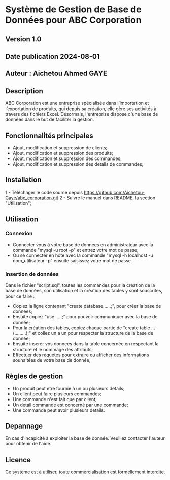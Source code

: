 # Système de Gestion de Base de Données pour ABC Corporation

## Version 1.0

## Date publication 2024-08-01

## Auteur : Aichetou Ahmed GAYE

## Description

ABC Corporation est une entreprise spécialisée dans l’importation et l’exportation de produits, qui depuis sa création, elle gère ses activités à travers des fichiers Excel. Désormais, l'entreprise dispose d'une base de données dans le but de faciliter la gestion.

## Fonctionnalités principales

- Ajout, modification et suppression de clients;
- Ajout, modification et suppression des produits;
- Ajout, modification et suppression des commandes;
- Ajout, modification et suppression des details de commandes;


## Installation

1 - Téléchager le code source depuis https://github.com/Aichetou-Gaye/abc_corporation.git
2 - Suivre le manuel dans README, la section "Utilisation";

## Utilisation

### Connexion

- Connecter vous à votre base de données en administrateur avec la commande "mysql -u root -p" et entrez votre mot de passe;
- Ou se connecter en hôte avec la commande "mysql -h localhost -u nom_utilisateur -p" ensuite saisissez votre mot de passe.

### Insertion de données

Dans le fichier "script.sql", toutes les commandes pour la création de la base de données, son utilisation et la création des tables y sont souscrites, pour ce faire :

- Copiez la ligne contenant "create database......;", pour créer la base de données;
- Ensuite copiez "use .....;" pour pouvoir communiquer avec la base de donnée;
- Pour la création des tables, copiez chaque partie de "create table ...(.........);" et collez un a un pour respecter la structure de la base de donnée;
- Ensuite inserer vos donnees dans la table concernée en respectant la structure et le nommage des attributs;
- Effectuer des requetes pour extraire ou afficher des informations souhaitées de votre base de donnée;

## Règles de gestion

- Un produit peut etre fournie à un ou plusieurs details;
- Un client peut faire plusieurs commandes;
- Une commande n'est fait que par client;
- Un detail commande est concerné par une commande;
- Une commande peut avoir plusieurs details.

## Depannage 

En cas d'incapicité à exploiter la base de donnée. Veuillez contacter l'auteur pour obtenir de l'aide.

## Licence 

Ce système est à utiliser, toute commercialisation est formellement interdite.


